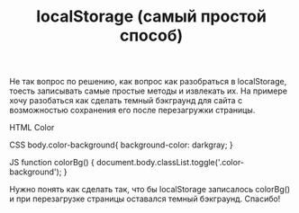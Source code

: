 ﻿---
title: "localStorage (самый простой способ)"
se.owner.user_id: 416946
se.owner.display_name: "Niko Papchenko"
se.owner.link: "https://ru.meta.stackoverflow.com/users/416946/niko-papchenko"
se.link: "https://ru.meta.stackoverflow.com/questions/12220/localstorage-%d1%81%d0%b0%d0%bc%d1%8b%d0%b9-%d0%bf%d1%80%d0%be%d1%81%d1%82%d0%be%d0%b9-%d1%81%d0%bf%d0%be%d1%81%d0%be%d0%b1"
se.question_id: 12220
se.post_type: question
---
<p>Не так вопрос по решению, как вопрос как разобраться в localStorage, тоесть записывать самые простые методы и извлекать их.
На примере хочу разобаться как сделать темный бэкграунд для сайта с возможностью сохранения его после перезагружки страницы.</p>
<p>HTML
Color</p>
<p>CSS
body.color-background{
background-color: darkgray;
}</p>
<p>JS
function colorBg() {
document.body.classList.toggle('.color-background');
}</p>
<p>Нужно понять как сделать так, что бы localStorage записалось colorBg() и при перезагрузке страницы оставался темный бэкграунд. Спасибо!</p>
